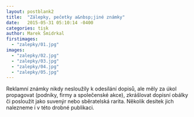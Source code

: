 ```yaml
---
layout: postblank2
title:  "Zálepky, pečetky a&nbsp;jiné známky"
date:   2015-05-31 05:10:14 -0400
categories: tisk
author: Marek Šmidrkal
firstimages:
  - "zalepky/01.jpg"
images:
  - "zalepky/02.jpg"
  - "zalepky/03.jpg"
  - "zalepky/04.jpg"
  - "zalepky/05.jpg"
---
```

<p class="descp">Reklamní známky nikdy nesloužily k&nbsp;odesílání dopisů, ale měly za úkol propagovat (podniky, firmy a&nbsp;společenské akce), zkrášlovat dopisní obálky či posloužit jako suvenýr nebo sběratelská rarita. Několik desítek jich nalezneme i&nbsp;v&nbsp;této drobné publikaci.</p>
